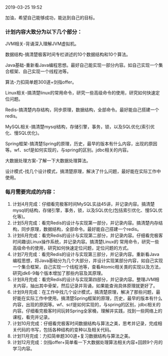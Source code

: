 2019-03-25 19:52

加油，希望自己能够成功，能达到自己的目标。

### 计划内容大致分为以下几个部分：

JVM相关-背诵深入理解JVM虚拟机。

数据结构-搞清楚极客时间专栏讲述的10个数据结构和10个算法。

Java基础-重新看Java编程思想。最好自己能实现一部分内容。如自己实现一个集合框架、自己实现一个线程池等。

算法-力扣简单题300道+剑指offer。

Linux相关-搞清楚linux的常用命令，研究一些高级命令的使用，研究如何快速定位问题。

Redis-搞清楚内存结构，同步原理，数据结构，全部命令。最好能自己搭建一个redis。

MySQL相关-搞清楚mysql结构，存储引擎，事务，锁，以及SQL优化(索引优化、慢SQL优化)。

Spring框架-搞清楚Spring的原理，历史，最早的版本有什么内容，出现的原因等。wf、scf是如何实现的，与spring的区别。jdbc相关的内容。

大数据处理方案-了解一下大数据处理算法。

设计模式-找几个设计模式，搞清楚原理，解决了什么问题，最好能在实际工作中使用。


### 每月需要完成的内容：

1. 计划4月完成：仔细看完极客时间MySQL实战45讲，并记录内容。搞清楚mysql的结构，存储引擎，事务，锁，以及SQL优化(包括索引优化、慢SQL优化等)。
2. 计划5月完成：看完Redis的设计与实现第一部分，并记录内容。搞清楚内存结构，同步原理，数据结构，全部命令。最好能自己搭建一个redis。
3. 计划6月完成：看完Redis的设计与实现第二部分，并记录内容。仔细看完极客时间趣谈Linux操作系统，并记录内容。搞清楚Linux的 常用命令，研究一些高级命令的使用，研究如何快速定位问题，定位问题的方式。
4. 计划7月完成：看完Redis的设计与实现第三部分，并记录内容。重新看Java编程思想，将Java基础分为几个大部分，并设计实现某部分内容，如自己实现一个集合框架，自己实现一个线程池等，查看Atomic相关类的实现以及方法，研究jdk6-9每个版本增加了那些内容及其原理。
5. 计划8月完成：看完Redis的设计与实现第四部分，并记录内容。整理JVM相关内容，抽出其中骨架，然后记录并背诵，如果能查询具体原理就更好了。
6. 计划9月完成：在工作中找几个设计模式，搞清楚原理，解决了那些问题，最好能在实际工作中使用。搞清楚Spring框架的原理，历史，最早的版本有什么内容，出现的原因等。wf、scf是如何实现的，与spring的区别，jdbc相关的内容。仔细看完极客时间玩转Spring全家桶，理解并实践，找到一些网络上的课程，看完并记录。
7. 计划10月完成：仔细看完极客时间数据结构与算法之美，思考并记录，完成相关代码的书写，包括各种结构的变种以及相关代码。
8. 计划11月完成：力扣简单题300道+复习数据结构与算法之美。
9. 计划12月完成：剑指offer+简单看一下大数据处理算法相关内容+回顾9个月的学习内容。
